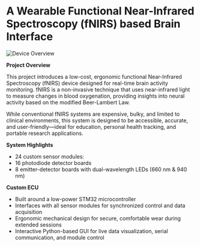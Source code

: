 # A Wearable Functional Near-Infrared Spectroscopy (fNIRS) based Brain Interface

![Device Overview](https://github.com/user-attachments/assets/65a19ef1-c1dc-497d-811f-7cd12f50e027)

**Project Overview**

This project introduces a low-cost, ergonomic functional Near-Infrared Spectroscopy (fNIRS) device designed for real-time brain activity monitoring. fNIRS is a non-invasive technique that uses near-infrared light to measure changes in blood oxygenation, providing insights into neural activity based on the modified Beer-Lambert Law.

While conventional fNIRS systems are expensive, bulky, and limited to clinical environments, this system is designed to be accessible, accurate, and user-friendly—ideal for education, personal health tracking, and portable research applications.

**System Highlights**

- 24 custom sensor modules:
- 16 photodiode detector boards
- 8 emitter-detector boards with dual-wavelength LEDs (660 nm & 940 nm)

**Custom ECU**

- Built around a low-power STM32 microcontroller
- Interfaces with all sensor modules for synchronized control and data acquisition
- Ergonomic mechanical design for secure, comfortable wear during extended sessions
- Interactive Python-based GUI for live data visualization, serial communication, and module control
